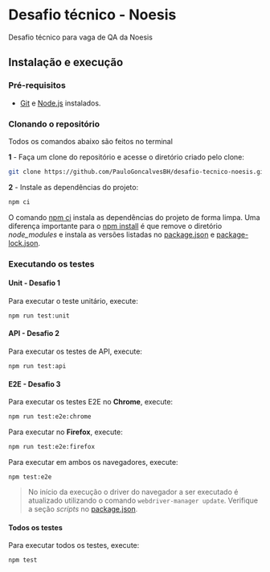 # Desafio técnico - Noesis

Desafio técnico para vaga de QA da Noesis

## Instalação e execução

### Pré-requisitos

- [Git](https://git-scm.com/download/) e [Node.js](https://nodejs.org/en/download/) instalados.

### Clonando o repositório

Todos os comandos abaixo são feitos no terminal

**1** - Faça um clone do repositório e acesse o diretório criado pelo clone:

```sh
git clone https://github.com/PauloGoncalvesBH/desafio-tecnico-noesis.git && cd desafio-tecnico-noesis
```

**2** - Instale as dependências do projeto:

```sh
npm ci
```

O comando [npm ci](https://docs.npmjs.com/cli/ci.html) instala as dependências do projeto de forma limpa. Uma diferença importante para o [npm install](https://docs.npmjs.com/cli/install) é que remove o diretório _node_modules_ e instala as versões listadas no  [package.json](./package.json) e [package-lock.json](./package-lock.json).

### Executando os testes

#### Unit - Desafio 1

Para executar o teste unitário, execute:

```
npm run test:unit
```

#### API - Desafio 2

Para executar os testes de API, execute:

```
npm run test:api
```

#### E2E - Desafio 3

Para executar os testes E2E no **Chrome**, execute:

```sh
npm run test:e2e:chrome
```

Para executar no **Firefox**, execute:

```sh
npm run test:e2e:firefox
```

Para executar em ambos os navegadores, execute:
```
npm test:e2e
```

> No início da execução o driver do navegador a ser executado é atualizado utilizando o comando `webdriver-manager update`. Verifique a seção _scripts_ no [package.json](package.json).

#### Todos os testes

Para executar todos os testes, execute:

```sh
npm test
```